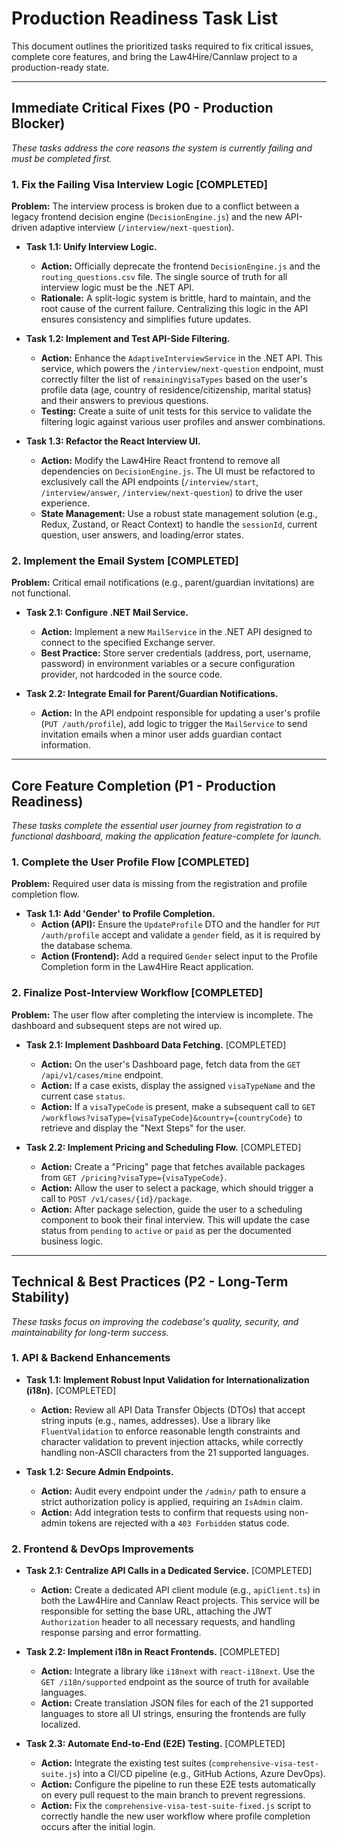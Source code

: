 # Production Readiness Task List

This document outlines the prioritized tasks required to fix critical issues, complete core features, and bring the Law4Hire/Cannlaw project to a production-ready state.

---

##  Immediate Critical Fixes (P0 - Production Blocker)

*These tasks address the core reasons the system is currently failing and must be completed first.*

### 1. Fix the Failing Visa Interview Logic [COMPLETED]
**Problem:** The interview process is broken due to a conflict between a legacy frontend decision engine (`DecisionEngine.js`) and the new API-driven adaptive interview (`/interview/next-question`).

*   **Task 1.1: Unify Interview Logic.**
    *   **Action:** Officially deprecate the frontend `DecisionEngine.js` and the `routing_questions.csv` file. The single source of truth for all interview logic must be the .NET API.
    *   **Rationale:** A split-logic system is brittle, hard to maintain, and the root cause of the current failure. Centralizing this logic in the API ensures consistency and simplifies future updates.

*   **Task 1.2: Implement and Test API-Side Filtering.**
    *   **Action:** Enhance the `AdaptiveInterviewService` in the .NET API. This service, which powers the `/interview/next-question` endpoint, must correctly filter the list of `remainingVisaTypes` based on the user's profile data (age, country of residence/citizenship, marital status) and their answers to previous questions.
    *   **Testing:** Create a suite of unit tests for this service to validate the filtering logic against various user profiles and answer combinations.

*   **Task 1.3: Refactor the React Interview UI.**
    *   **Action:** Modify the Law4Hire React frontend to remove all dependencies on `DecisionEngine.js`. The UI must be refactored to exclusively call the API endpoints (`/interview/start`, `/interview/answer`, `/interview/next-question`) to drive the user experience.
    *   **State Management:** Use a robust state management solution (e.g., Redux, Zustand, or React Context) to handle the `sessionId`, current question, user answers, and loading/error states.

### 2. Implement the Email System [COMPLETED]
**Problem:** Critical email notifications (e.g., parent/guardian invitations) are not functional.

*   **Task 2.1: Configure .NET Mail Service.**
    *   **Action:** Implement a new `MailService` in the .NET API designed to connect to the specified Exchange server.
    *   **Best Practice:** Store server credentials (address, port, username, password) in environment variables or a secure configuration provider, not hardcoded in the source code.

*   **Task 2.2: Integrate Email for Parent/Guardian Notifications.**
    *   **Action:** In the API endpoint responsible for updating a user's profile (`PUT /auth/profile`), add logic to trigger the `MailService` to send invitation emails when a minor user adds guardian contact information.

---

## Core Feature Completion (P1 - Production Readiness)

*These tasks complete the essential user journey from registration to a functional dashboard, making the application feature-complete for launch.*

### 1. Complete the User Profile Flow [COMPLETED]
**Problem:** Required user data is missing from the registration and profile completion flow.

*   **Task 1.1: Add 'Gender' to Profile Completion.**
    *   **Action (API):** Ensure the `UpdateProfile` DTO and the handler for `PUT /auth/profile` accept and validate a `gender` field, as it is required by the database schema.
    *   **Action (Frontend):** Add a required `Gender` select input to the Profile Completion form in the Law4Hire React application.

### 2. Finalize Post-Interview Workflow [COMPLETED]
**Problem:** The user flow after completing the interview is incomplete. The dashboard and subsequent steps are not wired up.

*   **Task 2.1: Implement Dashboard Data Fetching.** [COMPLETED]
    *   **Action:** On the user's Dashboard page, fetch data from the `GET /api/v1/cases/mine` endpoint.
    *   **Action:** If a case exists, display the assigned `visaTypeName` and the current case `status`.
    *   **Action:** If a `visaTypeCode` is present, make a subsequent call to `GET /workflows?visaType={visaTypeCode}&country={countryCode}` to retrieve and display the "Next Steps" for the user.

*   **Task 2.2: Implement Pricing and Scheduling Flow.** [COMPLETED]
    *   **Action:** Create a "Pricing" page that fetches available packages from `GET /pricing?visaType={visaTypeCode}`.
    *   **Action:** Allow the user to select a package, which should trigger a call to `POST /v1/cases/{id}/package`.
    *   **Action:** After package selection, guide the user to a scheduling component to book their final interview. This will update the case status from `pending` to `active` or `paid` as per the documented business logic.

---

## Technical & Best Practices (P2 - Long-Term Stability)

*These tasks focus on improving the codebase's quality, security, and maintainability for long-term success.*

### 1. API & Backend Enhancements

*   **Task 1.1: Implement Robust Input Validation for Internationalization (i18n).** [COMPLETED]
    *   **Action:** Review all API Data Transfer Objects (DTOs) that accept string inputs (e.g., names, addresses). Use a library like `FluentValidation` to enforce reasonable length constraints and character validation to prevent injection attacks, while correctly handling non-ASCII characters from the 21 supported languages.

*   **Task 1.2: Secure Admin Endpoints.**
    *   **Action:** Audit every endpoint under the `/admin/` path to ensure a strict authorization policy is applied, requiring an `IsAdmin` claim.
    *   **Action:** Add integration tests to confirm that requests using non-admin tokens are rejected with a `403 Forbidden` status code.

### 2. Frontend & DevOps Improvements

*   **Task 2.1: Centralize API Calls in a Dedicated Service.** [COMPLETED]
    *   **Action:** Create a dedicated API client module (e.g., `apiClient.ts`) in both the Law4Hire and Cannlaw React projects. This service will be responsible for setting the base URL, attaching the JWT `Authorization` header to all necessary requests, and handling response parsing and error formatting.

*   **Task 2.2: Implement i18n in React Frontends.** [COMPLETED]
    *   **Action:** Integrate a library like `i18next` with `react-i18next`. Use the `GET /i18n/supported` endpoint as the source of truth for available languages.
    *   **Action:** Create translation JSON files for each of the 21 supported languages to store all UI strings, ensuring the frontends are fully localized.

*   **Task 2.3: Automate End-to-End (E2E) Testing.** [COMPLETED]
    *   **Action:** Integrate the existing test suites (`comprehensive-visa-test-suite.js`) into a CI/CD pipeline (e.g., GitHub Actions, Azure DevOps).
    *   **Action:** Configure the pipeline to run these E2E tests automatically on every pull request to the main branch to prevent regressions.
    *   **Action:** Fix the `comprehensive-visa-test-suite-fixed.js` script to correctly handle the new user workflow where profile completion occurs after the initial login.

